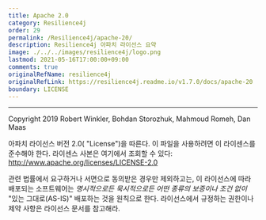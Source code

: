 ```yaml
---
title: Apache 2.0
category: Resilience4j
order: 29
permalink: /Resilience4j/apache-20/
description: Resilience4j 아파치 라이선스 요약
image: ./../../images/resilience4j/logo.png
lastmod: 2021-05-16T17:00:00+09:00
comments: true
originalRefName: resilience4j
originalRefLink: https://resilience4j.readme.io/v1.7.0/docs/apache-20
boundary: LICENSE
---
```


---

Copyright 2019 Robert Winkler, Bohdan Storozhuk, Mahmoud Romeh, Dan Maas

아파치 라이선스 버전 2.0( "License")을 따른다. 이 파일을 사용하려면 이 라이센스를 준수해야 한다. 라이센스 사본은 여기에서 조회할 수 있다: http://www.apache.org/licenses/LICENSE-2.0

관련 법률에서 요구하거나 서면으로 동의받은 경우만 제외하고는, 이 라이선스에 따라 배포되는 소프트웨어는 *명시적으로든 묵시적으로든 어떤 종류의 보증이나 조건 없이* "있는 그대로(AS-IS)" 배포하는 것을 원칙으로 한다. 라이선스에서 규정하는 권한이나 제약 사항은 라이선스 문서를 참고해라.

